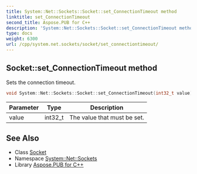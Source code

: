 ```yaml
---
title: System::Net::Sockets::Socket::set_ConnectionTimeout method
linktitle: set_ConnectionTimeout
second_title: Aspose.PUB for C++
description: 'System::Net::Sockets::Socket::set_ConnectionTimeout method. Sets the connection timeout in C++.'
type: docs
weight: 6300
url: /cpp/system.net.sockets/socket/set_connectiontimeout/
---
```

## Socket::set_ConnectionTimeout method


Sets the connection timeout.

```cpp
void System::Net::Sockets::Socket::set_ConnectionTimeout(int32_t value)
```


| Parameter | Type | Description |
| --- | --- | --- |
| value | int32_t | The value that must be set. |

## See Also

* Class [Socket](../)
* Namespace [System::Net::Sockets](../../)
* Library [Aspose.PUB for C++](../../../)
